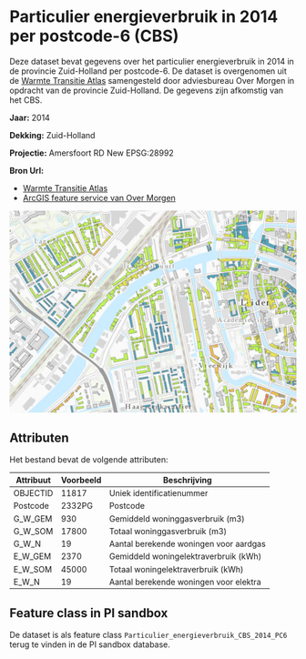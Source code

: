 # Particulier energieverbruik in 2014 per postcode-6 (CBS)

Deze dataset bevat gegevens over het particulier energieverbruik in 2014 in de provincie Zuid-Holland per postcode-6. 
De dataset is overgenomen uit de [Warmte Transitie Atlas](https://warmtetransitieatlas.zuid-holland.nl/webappbuilder/apps/496/) samengesteld door adviesbureau Over Morgen in opdracht van de provincie Zuid-Holland. 
De gegevens zijn afkomstig van het CBS.

**Jaar:** 2014

**Dekking:** Zuid-Holland

**Projectie:** Amersfoort RD New EPSG:28992

**Bron Url:** 
* [Warmte Transitie Atlas](https://warmtetransitieatlas.zuid-holland.nl/webappbuilder/apps/496/)
* [ArcGIS feature service van Over Morgen](https://services5.arcgis.com/PZYGbbhVncO1YI8q/arcgis/rest/services/PZH_WTA_Energieverbruik/FeatureServer)

![](voorbeeld_particulier_energieverbruik_CBS_2014_pc6.png)

## Attributen

Het bestand bevat de volgende attributen:

| Attribuut          | Voorbeeld | Beschrijving | 
|----------         |-----------|--------------|
|OBJECTID | 11817  | Uniek identificatienummer |
|Postcode | 2332PG | Postcode |
|G_W_GEM | 930 | Gemiddeld woninggasverbruik (m3)|
|G_W_SOM | 17800 | Totaal woninggasverbruik (m3)|
|G_W_N | 19 | Aantal berekende woningen voor aardgas |
|E_W_GEM | 2370 | Gemiddeld woningelektraverbruik (kWh) |
|E_W_SOM | 	45000 | Totaal woningelektraverbruik (kWh) |
|E_W_N | 19| Aantal berekende woningen voor elektra|

## Feature class in PI sandbox

De dataset is als feature class `Particulier_energieverbruik_CBS_2014_PC6` terug te vinden in de PI sandbox database.
